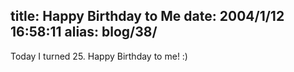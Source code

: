 title: Happy Birthday to Me
date: 2004/1/12 16:58:11
alias: blog/38/
---
Today I turned 25\. Happy Birthday to me! :)